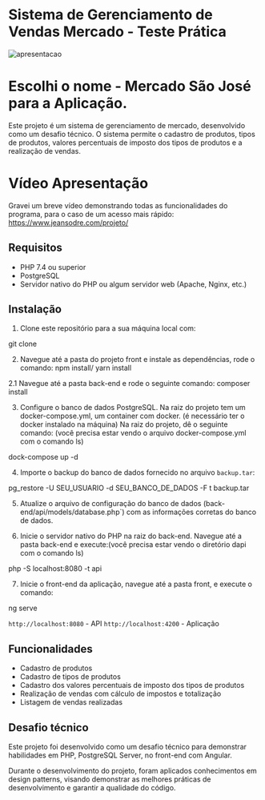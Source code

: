 # Sistema de Gerenciamento de Vendas Mercado - Teste Prática
![apresentacao](https://github.com/jeansodre/gerenciamentomercado/assets/124155102/0210c792-942d-46f4-9586-9906ddf5ff4d)

# Escolhi o nome - Mercado São José para a Aplicação.

Este projeto é um sistema de gerenciamento de mercado, desenvolvido como um desafio técnico. O sistema permite o cadastro de produtos, tipos de produtos, valores percentuais de imposto dos tipos de produtos e a realização de vendas.

# Vídeo Apresentação

Gravei um breve vídeo demonstrando todas as funcionalidades do programa, para o caso de um acesso mais rápido:
https://www.jeansodre.com/projeto/

## Requisitos

- PHP 7.4 ou superior
- PostgreSQL
- Servidor nativo do PHP ou algum servidor web (Apache, Nginx, etc.)

## Instalação

1. Clone este repositório para a sua máquina local com:

git clone 


2. Navegue até a pasta do projeto front e instale as dependências, rode o comando:
npm install/ yarn install

2.1 Navegue até a pasta back-end e rode o seguinte comando:
composer install


3. Configure o banco de dados PostgreSQL. Na raiz do projeto tem um docker-compose.yml, um container com docker. (é necessário ter o docker instalado na máquina) Na raiz do projeto, dê o seguinte comando: (você precisa estar vendo o arquivo docker-compose.yml com o comando ls)

dock-compose up -d


4. Importe o backup do banco de dados fornecido no arquivo `backup.tar`:

pg_restore -U SEU_USUARIO -d SEU_BANCO_DE_DADOS -F t backup.tar


5. Atualize o arquivo de configuração do banco de dados (back-end/api/models/database.php`) com as informações corretas do banco de dados.


6. Inicie o servidor nativo do PHP na raiz do back-end. Navegue até a pasta back-end e execute:(você precisa estar vendo o diretório dapi com o comando ls)

php -S localhost:8080 -t api

7. Inicie o front-end da aplicação, navegue até a pasta front, e execute o comando:

ng serve


`http://localhost:8080` - API
`http://localhost:4200` - Aplicação


## Funcionalidades

- Cadastro de produtos
- Cadastro de tipos de produtos
- Cadastro dos valores percentuais de imposto dos tipos de produtos
- Realização de vendas com cálculo de impostos e totalização
- Listagem de vendas realizadas

## Desafio técnico

Este projeto foi desenvolvido como um desafio técnico para demonstrar habilidades em PHP, PostgreSQL Server, no front-end com Angular.

Durante o desenvolvimento do projeto, foram aplicados conhecimentos em design patterns, visando demonstrar as melhores práticas de desenvolvimento e garantir a qualidade do código.

